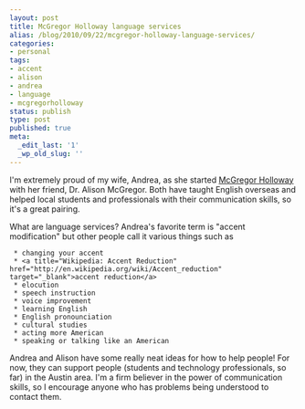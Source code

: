 ```yaml
---
layout: post
title: McGregor Holloway language services
alias: /blog/2010/09/22/mcgregor-holloway-language-services/
categories:
- personal
tags:
- accent
- alison
- andrea
- language
- mcgregorholloway
status: publish
type: post
published: true
meta:
  _edit_last: '1'
  _wp_old_slug: ''
---
```

I'm extremely proud of my wife, Andrea, as she started <a title="McGregor Holloway" href="http://www.mcgregorholloway.com/" target="_blank">McGregor Holloway</a> with her friend, Dr. Alison McGregor. Both have taught English overseas and helped local students and professionals with their communication skills, so it's a great pairing.

What are language services? Andrea's favorite term is "accent modification" but other people call it various things such as

	 * changing your accent
	 * <a title="Wikipedia: Accent Reduction" href="http://en.wikipedia.org/wiki/Accent_reduction" target="_blank">accent reduction</a>
	 * elocution
	 * speech instruction
	 * voice improvement
	 * learning English
	 * English pronounciation
	 * cultural studies
	 * acting more American
	 * speaking or talking like an American

Andrea and Alison have some really neat ideas for how to help people! For now, they can support people (students and technology professionals, so far) in the Austin area. I'm a firm believer in the power of communication skills, so I encourage anyone who has problems being understood to contact them.
